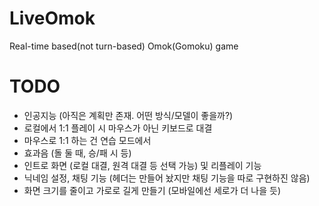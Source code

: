 # LiveOmok
 Real-time based(not turn-based) Omok(Gomoku) game

# TODO
- 인공지능 (아직은 계획만 존재. 어떤 방식/모델이 좋을까?)
- 로컬에서 1:1 플레이 시 마우스가 아닌 키보드로 대결
- 마우스로 1:1 하는 건 연습 모드에서
- 효과음 (돌 둘 때, 승/패 시 등)
- 인트로 화면 (로컬 대결, 원격 대결 등 선택 가능) 및 리플레이 기능
- 닉네임 설정, 채팅 기능 (헤더는 만들어 놨지만 채팅 기능을 따로 구현하진 않음)
- 화면 크기를 줄이고 가로로 길게 만들기 (모바일에선 세로가 더 나을 듯)
